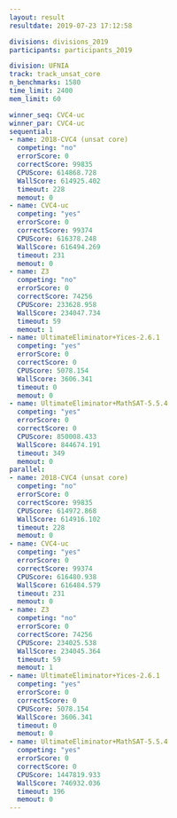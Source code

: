 ```yaml
---
layout: result
resultdate: 2019-07-23 17:12:58

divisions: divisions_2019
participants: participants_2019

division: UFNIA
track: track_unsat_core
n_benchmarks: 1580
time_limit: 2400
mem_limit: 60

winner_seq: CVC4-uc
winner_par: CVC4-uc
sequential:
- name: 2018-CVC4 (unsat core)
  competing: "no"
  errorScore: 0
  correctScore: 99835
  CPUScore: 614868.728
  WallScore: 614925.402
  timeout: 228
  memout: 0
- name: CVC4-uc
  competing: "yes"
  errorScore: 0
  correctScore: 99374
  CPUScore: 616378.248
  WallScore: 616494.269
  timeout: 231
  memout: 0
- name: Z3
  competing: "no"
  errorScore: 0
  correctScore: 74256
  CPUScore: 233628.958
  WallScore: 234047.734
  timeout: 59
  memout: 1
- name: UltimateEliminator+Yices-2.6.1
  competing: "yes"
  errorScore: 0
  correctScore: 0
  CPUScore: 5078.154
  WallScore: 3606.341
  timeout: 0
  memout: 0
- name: UltimateEliminator+MathSAT-5.5.4
  competing: "yes"
  errorScore: 0
  correctScore: 0
  CPUScore: 850008.433
  WallScore: 844674.191
  timeout: 349
  memout: 0
parallel:
- name: 2018-CVC4 (unsat core)
  competing: "no"
  errorScore: 0
  correctScore: 99835
  CPUScore: 614972.868
  WallScore: 614916.102
  timeout: 228
  memout: 0
- name: CVC4-uc
  competing: "yes"
  errorScore: 0
  correctScore: 99374
  CPUScore: 616480.938
  WallScore: 616484.579
  timeout: 231
  memout: 0
- name: Z3
  competing: "no"
  errorScore: 0
  correctScore: 74256
  CPUScore: 234025.538
  WallScore: 234045.364
  timeout: 59
  memout: 1
- name: UltimateEliminator+Yices-2.6.1
  competing: "yes"
  errorScore: 0
  correctScore: 0
  CPUScore: 5078.154
  WallScore: 3606.341
  timeout: 0
  memout: 0
- name: UltimateEliminator+MathSAT-5.5.4
  competing: "yes"
  errorScore: 0
  correctScore: 0
  CPUScore: 1447819.933
  WallScore: 746932.036
  timeout: 196
  memout: 0
---
```

